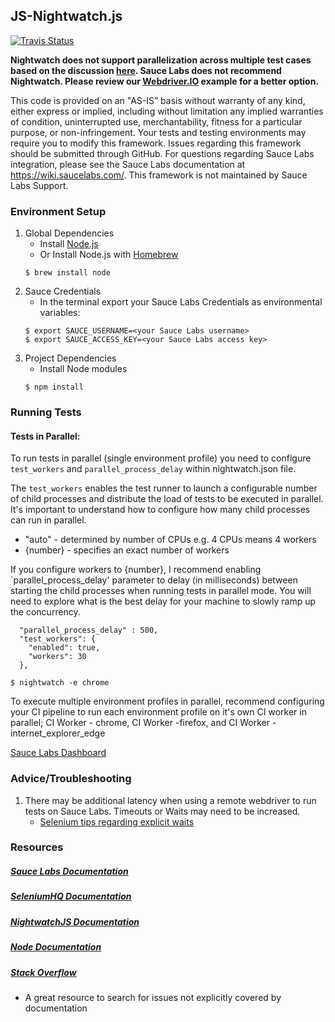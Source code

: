 ## JS-Nightwatch.js
[![Travis Status](https://travis-ci.org/saucelabs-sample-test-frameworks/JS-Nightwatch.js.svg?branch=master)](https://travis-ci.org/saucelabs-sample-test-frameworks/JS-Nightwatch.js)

**Nightwatch does not support parallelization across multiple test cases based on the discussion [here](https://groups.google.com/forum/?utm_medium=email&utm_source=footer#!msg/nightwatchjs/cswDVyhDrUk/FG9L-uYZBgAJ).  Sauce Labs does not recommend Nightwatch.  Please review our [Webdriver.IO](https://github.com/saucelabs-sample-test-frameworks/JS-Mocha-WebdriverIO-Selenium) example for a better option.**

This code is provided on an "AS-IS” basis without warranty of any kind, either express or implied, including without limitation any implied warranties of condition, uninterrupted use, merchantability, fitness for a particular purpose, or non-infringement. Your tests and testing environments may require you to modify this framework. Issues regarding this framework should be submitted through GitHub. For questions regarding Sauce Labs integration, please see the Sauce Labs documentation at https://wiki.saucelabs.com/. This framework is not maintained by Sauce Labs Support.

### Environment Setup

1. Global Dependencies
    * Install [Node.js](https://nodejs.org/en/)
    * Or Install Node.js with [Homebrew](http://brew.sh/)
    ```
    $ brew install node
    ```
2. Sauce Credentials
    * In the terminal export your Sauce Labs Credentials as environmental variables:
    ```
    $ export SAUCE_USERNAME=<your Sauce Labs username>
	$ export SAUCE_ACCESS_KEY=<your Sauce Labs access key>
    ```
3. Project Dependencies
	* Install Node modules
	```
	$ npm install
	```

### Running Tests



#### Tests in Parallel:

To run tests in parallel (single environment profile) you need to configure `test_workers` and `parallel_process_delay` within nightwatch.json file. 

The `test_workers` enables the test runner to launch a configurable number of child processes and distribute the load of tests to be executed in parallel. It's important to understand how to configure how many child processes can run in parallel. 

* "auto" - determined by number of CPUs e.g. 4 CPUs means 4 workers
* {number} - specifies an exact number of workers   

If you configure workers to {number}, I recommend enabling `parallel_process_delay' parameter to delay (in milliseconds) between starting the child processes when running tests in parallel mode. You will need to explore what is the best delay for your machine to slowly ramp up the concurrency. 

```
  "parallel_process_delay" : 500,
  "test_workers": {
    "enabled": true,
    "workers": 30
  },
```
`$ nightwatch -e chrome`

To execute multiple environment profiles in parallel, recommend configuring your CI pipeline to run each environment profile on it's own CI worker in parallel; CI Worker - chrome, CI Worker -firefox, and CI Worker - internet_explorer_edge

[Sauce Labs Dashboard](https://saucelabs.com/beta/dashboard/)

### Advice/Troubleshooting

1. There may be additional latency when using a remote webdriver to run tests on Sauce Labs. Timeouts or Waits may need to be increased.
    * [Selenium tips regarding explicit waits](https://wiki.saucelabs.com/display/DOCS/Best+Practice%3A+Use+Explicit+Waits)

### Resources
##### [Sauce Labs Documentation](https://wiki.saucelabs.com/)

##### [SeleniumHQ Documentation](http://www.seleniumhq.org/docs/)

##### [NightwatchJS Documentation](http://nightwatchjs.org/api)

##### [Node Documentation](https://nodejs.org/en/docs/)

##### [Stack Overflow](http://stackoverflow.com/)
* A great resource to search for issues not explicitly covered by documentation
